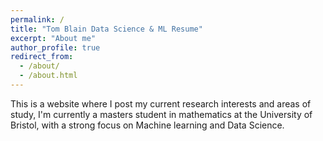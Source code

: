 ```yaml
---
permalink: /
title: "Tom Blain Data Science & ML Resume"
excerpt: "About me"
author_profile: true
redirect_from:
  - /about/
  - /about.html
---
```


This is a website where I post my current research interests and areas of study,
I'm currently a masters student in mathematics at the University of Bristol, with a strong focus on Machine learning and Data Science.
